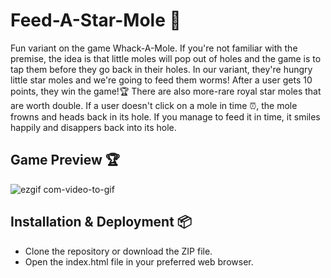 # Feed-A-Star-Mole 🐻 
Fun variant on the game Whack-A-Mole. If you're not familiar with the premise, the idea is that little moles will pop out of holes and the game is to tap them before they go back in their holes. In our variant, they're hungry little star moles and we're going to feed them worms! After a user gets 10 points, they win the game!🏆
There are also more-rare royal star moles that are worth double. If a user doesn't click on a mole in time ⏰, the mole frowns and heads back in its hole. If you manage to feed it in time, it smiles happily and disappers back into its hole.

<h2> Game Preview 🏆</h2>

![ezgif com-video-to-gif](https://github.com/Nurmira16/MolePlay/assets/97220234/644991dc-234b-4a7d-b138-ee3e392c419a)

<h2> Installation & Deployment 📦</h2>
<ul>
  <li>Clone the repository or download the ZIP file.</li>
  <li>Open the index.html file in your preferred web browser.</li>
  </ul>


